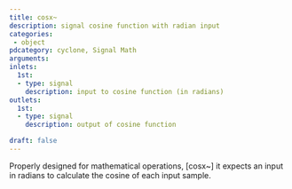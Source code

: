 ```yaml
---
title: cosx~
description: signal cosine function with radian input
categories:
 - object
pdcategory: cyclone, Signal Math
arguments:
inlets:
  1st:
  - type: signal
    description: input to cosine function (in radians)
outlets:
  1st:
  - type: signal
    description: output of cosine function

draft: false
---
```


Properly designed for mathematical operations, [cosx~] it expects an input in radians to calculate the cosine of each input sample.

